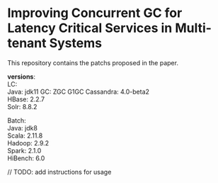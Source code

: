 # Improving Concurrent GC for Latency Critical Services in Multi-tenant Systems

This repository contains the patchs proposed in the paper.

**versions**:  
LC:  
Java: jdk11  GC: ZGC G1GC
Cassandra: 4.0-beta2  
HBase: 2.2.7  
Solr: 8.8.2  

Batch:  
Java: jdk8  
Scala: 2.11.8  
Hadoop: 2.9.2  
Spark: 2.1.0  
HiBench: 6.0  

// TODO: add instructions for usage

